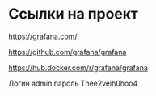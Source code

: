 # Ссылки на проект
https://grafana.com/

https://github.com/grafana/grafana

https://hub.docker.com/r/grafana/grafana

Логин admin пароль Thee2veih0hoo4